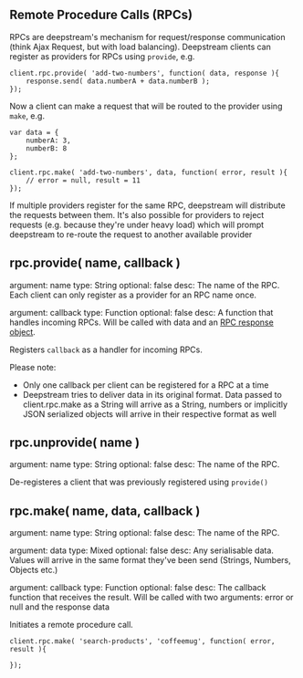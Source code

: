 Remote Procedure Calls (RPCs)
-----------------------------
RPCs are deepstream's mechanism for request/response communication (think Ajax Request, but with load balancing). Deepstream clients can register as providers for RPCs using `provide`, e.g.

	client.rpc.provide( 'add-two-numbers', function( data, response ){
		response.send( data.numberA + data.numberB );
	});

Now a client can make a request that will be routed to the provider using `make`, e.g.

	var data = {
		numberA: 3,
		numberB: 8
	};

	client.rpc.make( 'add-two-numbers', data, function( error, result ){
		// error = null, result = 11
	});

If multiple providers register for the same RPC, deepstream will distribute the requests between them. It's also possible for providers to reject requests (e.g. because they're under heavy load) which will prompt deepstream to re-route the request to another available provider

rpc.provide( name, callback )
-----------------------------
argument: name
type: String
optional: false
desc: The name of the RPC. Each client can only register as a provider for an RPC name once.

argument: callback
type: Function
optional: false
desc: A function that handles incoming RPCs. Will be called with data and an <a href="rpc_response.html">RPC response object</a>.

Registers `callback` as a handler for incoming RPCs.

Please note:  
* Only one callback per client can be registered for a RPC at a time
* Deepstream tries to deliver data in its original format. Data passed to client.rpc.make as a String will arrive as a String,
numbers or implicitly JSON serialized objects will arrive in their respective format as well

rpc.unprovide( name )
----------------------------
argument: name
type: String
optional: false
desc: The name of the RPC.

De-registeres a client that was previously registered using `provide()`

rpc.make( name, data, callback )
---------------------------
argument: name
type: String
optional: false
desc: The name of the RPC.

argument: data
type: Mixed
optional: false
desc: Any serialisable data. Values will arrive in the same format they've been send (Strings, Numbers, Objects etc.)

argument: callback
type: Function
optional: false
desc: The callback function that receives the result. Will be called with two arguments: error or null and the response data

Initiates a remote procedure call.

	client.rpc.make( 'search-products', 'coffeemug', function( error, result ){
		
	});

